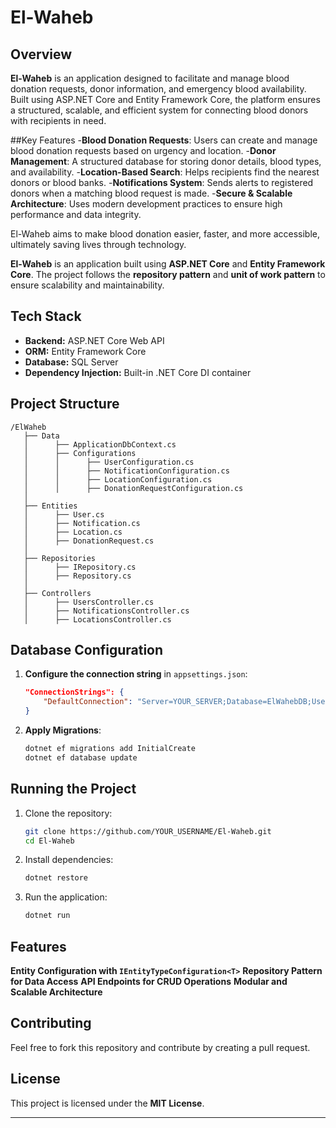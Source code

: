 # El-Waheb

##  Overview
**El-Waheb** is an application designed to facilitate and manage blood donation requests, donor information, and emergency blood availability. Built using ASP.NET Core and Entity Framework Core, the platform ensures a structured, scalable, and efficient system for connecting blood donors with recipients in need.

##Key Features
 -**Blood Donation Requests**: Users can create and manage blood donation requests based on urgency and location.
 -**Donor Management**: A structured database for storing donor details, blood types, and availability.
 -**Location-Based Search**: Helps recipients find the nearest donors or blood banks.
 -**Notifications System**: Sends alerts to registered donors when a matching blood request is made.
 -**Secure & Scalable Architecture**: Uses modern development practices to ensure high performance and data integrity.

El-Waheb aims to make blood donation easier, faster, and more accessible, ultimately saving lives through technology.

**El-Waheb** is an application built using **ASP.NET Core** and **Entity Framework Core**. The project follows the **repository pattern** and **unit of work pattern**  to ensure scalability and maintainability.

##  Tech Stack
- **Backend:** ASP.NET Core Web API
- **ORM:** Entity Framework Core
- **Database:** SQL Server
- **Dependency Injection:** Built-in .NET Core DI container

##  Project Structure
```
/ElWaheb
   ├── Data
   │      ├── ApplicationDbContext.cs
   │      ├── Configurations
   │      │      ├── UserConfiguration.cs
   │      │      ├── NotificationConfiguration.cs
   │      │      ├── LocationConfiguration.cs
   │      │      ├── DonationRequestConfiguration.cs
   │
   ├── Entities
   │      ├── User.cs
   │      ├── Notification.cs
   │      ├── Location.cs
   │      ├── DonationRequest.cs
   │
   ├── Repositories
   │      ├── IRepository.cs
   │      ├── Repository.cs
   │
   ├── Controllers
   │      ├── UsersController.cs
   │      ├── NotificationsController.cs
   │      ├── LocationsController.cs
```

##  Database Configuration
1. **Configure the connection string** in `appsettings.json`:
   ```json
   "ConnectionStrings": {
       "DefaultConnection": "Server=YOUR_SERVER;Database=ElWahebDB;User Id=YOUR_USER;Password=YOUR_PASSWORD;"
   }
   ```
2. **Apply Migrations**:
   ```sh
   dotnet ef migrations add InitialCreate
   dotnet ef database update
   ```

##  Running the Project
1. Clone the repository:
   ```sh
   git clone https://github.com/YOUR_USERNAME/El-Waheb.git
   cd El-Waheb
   ```
2. Install dependencies:
   ```sh
   dotnet restore
   ```
3. Run the application:
   ```sh
   dotnet run
   ```

##  Features
 **Entity Configuration with `IEntityTypeConfiguration<T>`**
 **Repository Pattern for Data Access**
 **API Endpoints for CRUD Operations**
 **Modular and Scalable Architecture**

##  Contributing
Feel free to fork this repository and contribute by creating a pull request. 

##  License
This project is licensed under the **MIT License**.

---


